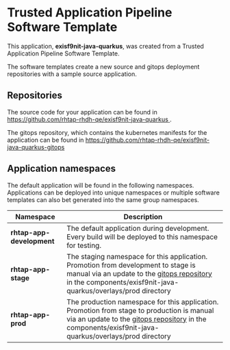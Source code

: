# Trusted Application Pipeline Software Template

This application, **exisf9nit-java-quarkus**, was created from a Trusted Application Pipeline Software Template.

The software templates create a new source and gitops deployment repositories with a sample source application. 

## Repositories

The source code for your application can be found in [https://github.com/rhtap-rhdh-qe/exisf9nit-java-quarkus ](https://github.com/rhtap-rhdh-qe/exisf9nit-java-quarkus ).
 
The gitops repository, which contains the kubernetes manifests for the application can be found in 
[https://github.com/rhtap-rhdh-qe/exisf9nit-java-quarkus-gitops ](https://github.com/rhtap-rhdh-qe/exisf9nit-java-quarkus-gitops ) 

## Application namespaces 

The default application will be found in the following namespaces. Applications can be deployed into unique namespaces or multiple software templates can also bet generated into the same group namespaces.  

|  Namespace   |  Description   |  
| -------- | -------- |   
| **rhtap-app-development** | The default application during development. Every build will be deployed to this namespace for testing. | 
| **rhtap-app-stage** | The staging namespace for this application. Promotion from development to stage is manual via an update to the [gitops repository](https://github.com/rhtap-rhdh-qe/exisf9nit-java-quarkus-gitops ) in the components/exisf9nit-java-quarkus/overlays/prod directory |  
| **rhtap-app-prod** | The production namespace for this application. Promotion from stage to production is manual via an update to the [gitops repository](https://github.com/rhtap-rhdh-qe/exisf9nit-java-quarkus-gitops ) in the components/exisf9nit-java-quarkus/overlays/prod directory | 